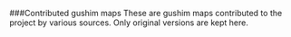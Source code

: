 ###Contributed gushim mapsThese are gushim maps contributed to the project by various sources.Only original versions are kept here.